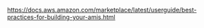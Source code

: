 https://docs.aws.amazon.com/marketplace/latest/userguide/best-practices-for-building-your-amis.html
